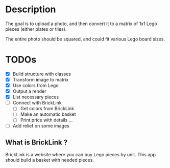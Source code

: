 # Description

The goal is to upload a photo, and then convert it to a matrix of 1x1 Lego pieces (either plates or tiles).

The entire photo should be squared, and could fit various Lego board sizes.

# TODOs
- [X] Build structure with classes
- [X] Transform image to matrix
- [X] Use colors from Lego
- [X] Output a render 
- [X] List necessary pieces
- [ ] Connect with BrickLink
    - [ ] Get colors from BrickLink
    - [ ] Make an automatic basket
    - [ ] Print price with details
...
- [ ] Add relief on some images

## What is BrickLink ?
BrickLink is a website where you can buy Lego pieces by unit. This app should build a basket with needed pieces.

